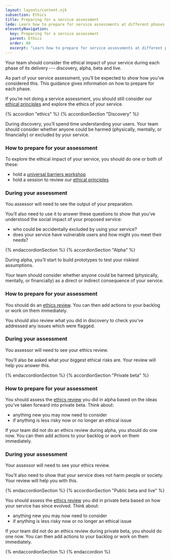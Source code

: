 ```yaml
---
layout: layouts/content.njk
subsection: Ethics
title: Preparing for a service assessment
lede: Learn how to prepare for service assessments at different phases of delivery.
eleventyNavigation:
  key: Preparing for a service assessment
  parent: Ethics
  order: 40
  excerpt: "Learn how to prepare for service assessments at different phases of delivery."
---
```


Your team should consider the ethical impact of your service during each phase of its delivery --- discovery, alpha, beta and live.

As part of your service assessment, you’ll be expected to show how you’ve considered this. This guidance gives information on how to prepare for each phase.

If you’re not doing a service assessment, you should still consider our [ethical principles](/ethics/principles/) and explore the ethics of your service.

{% accordion "ethics" %}
{% accordionSection "Discovery" %}

During discovery, you’ll spend time understanding your users. Your team should consider whether anyone could be harmed (physically, mentally, or financially) or excluded by your service.

### How to prepare for your assessment

To explore the ethical impact of your service, you should do one or both of these:

- hold a [universal barriers workshop](https://miro.com/app/board/uXjVIi81FTI=/)
- hold a session to review our [ethical principles](/ethics/principles)

### During your assessment

You assessor will need to see the output of your preparation.

You’ll also need to use it to answer these questions to show that you’ve understood the social impact of your proposed service:

- who could be accidentally excluded by using your service?
- does your service have vulnerable users and how might you meet their needs?

{% endaccordionSection %}
{% accordionSection "Alpha" %}

During alpha, you’ll start to build prototypes to test your riskiest assumptions.

Your team should consider whether anyone could be harmed (physically, mentally, or financially) as a direct or indirect consequence of your service.

### How to prepare for your assessment

You should do an [ethics review](/ethics/review/). You can then add actions to your backlog or work on them immediately.

You should also review what you did in discovery to check you’ve addressed any issues which were flagged.

### During your assessment

You assessor will need to see your ethics review.

You’ll also be asked what your biggest ethical risks are. Your review will help you answer this.

{% endaccordionSection %}
{% accordionSection "Private beta" %}

### How to prepare for your assessment

You should assess the [ethics review](/ethics/review/) you did in alpha based on the ideas you’ve taken forward into private beta. Think about:

- anything new you may now need to consider
- if anything is less risky now or no longer an ethical issue

If your team did not do an ethics review during alpha, you should do one now. You can then add actions to your backlog or work on them immediately.

### During your assessment

Your assessor will need to see your ethics review. 

You’ll also need to show that your service does not harm people or society. Your review will help you with this.

{% endaccordionSection %}
{% accordionSection "Public beta and live" %}

You should assess the [ethics review](/ethics/review/) you did in private beta based on how your service has since evolved. Think about:

- anything new you may now need to consider
- if anything is less risky now or no longer an ethical issue

If your team did not do an ethics review during private beta, you should do one now. You can then add actions to your backlog or work on them immediately.

{% endaccordionSection %}
{% endaccordion %}
